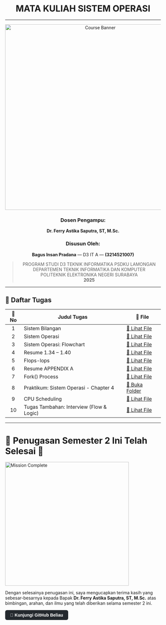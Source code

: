 <div align="center">

# MATA KULIAH SISTEM OPERASI

---

<img src="https://github.com/user-attachments/assets/3ad88b6e-7159-44a2-a004-c909b974a88c" alt="Course Banner" width="600"/>

### Dosen Pengampu:
**Dr. Ferry Astika Saputra, ST, M.Sc.**

### Disusun Oleh: 
**Bagus Insan Pradana** — D3 IT A — **(3214521007)**

> PROGRAM STUDI D3 TEKNIK INFORMATIKA PSDKU LAMONGAN  
> DEPARTEMEN TEKNIK INFORMATIKA DAN KOMPUTER  
> POLITEKNIK ELEKTRONIKA NEGERI SURABAYA  
> **2025**

---

</div>

## 📂 Daftar Tugas

| 📄 No | Judul Tugas                                 | 🔗 File                                                                 |
|:----:|----------------------------------------------|------------------------------------------------------------------------|
| 1    | Sistem Bilangan                              | [📄 Lihat File](https://github.com/RockHead07/SisOp-2025/blob/main/1.%20Tugas-Sistem-Bilangan.md)          |
| 2    | Sistem Operasi                               | [📄 Lihat File](https://github.com/RockHead07/SisOp-2025/blob/main/2.%20Tugas-Sistem-Operasi.md)           |
| 3    | Sistem Operasi: Flowchart                    | [📄 Lihat File](https://github.com/RockHead07/SisOp-2025/blob/main/3.%20Tugas-Sistem-Operasi-Flowchart.md) |
| 4    | Resume 1.34 – 1.40                           | [📄 Lihat File](https://github.com/RockHead07/SisOp-2025/blob/main/4.%20Tugas-resume-1.34-sampai-1.40.md)  |
| 5    | Flops-lops                                   | [📄 Lihat File](https://github.com/RockHead07/SisOp-2025/blob/main/5.%20Tugas-Flops-Iops.md)               |
| 6    | Resume APPENDIX A                            | [📄 Lihat File](https://github.com/RockHead07/SisOp-2025/blob/main/5.%20Tugas-Resume-APPENDIX-A.md)        |
| 7    | Fork() Process                               | [📄 Lihat File](https://github.com/RockHead07/SisOp-2025/blob/main/6.%20Tugas-Fork().md)                   |
| 8    | Praktikum: Sistem Operasi - Chapter 4        | [📁 Buka Folder](https://github.com/RockHead07/SisOp-2025/tree/main/7.%20Tugas-Sistem-Operasi-Ch4)         |
| 9    | CPU Scheduling                               | [📄 Lihat File](https://github.com/RockHead07/SisOp-2025/blob/main/8.%20CPU-Scheduling.md)                 |
| 10   | Tugas Tambahan: Interview (Flow & Logic)     | [📄 Lihat File](https://github.com/RockHead07/SisOp-2025/blob/main/10.%20Tugas-Tambahan-Interview-(flow-%26-logic-program).md) |

---

# 📍 Penugasan Semester 2 Ini Telah Selesai 🎉
<img src="https://media4.giphy.com/media/v1.Y2lkPTc5MGI3NjExZW5sZnI0YnZjbmttOGM5OGVvOWcxMjhuMnFzOHlpbmo0NTVkcmRrMyZlcD12MV9pbnRlcm5hbF9naWZfYnlfaWQmY3Q9Zw/xT5LMHxhOfscxPfIfm/giphy.gif" alt="Mission Complete" width="400"/>

Dengan selesainya penugasan ini, saya mengucapkan terima kasih yang sebesar-besarnya kepada Bapak **Dr. Ferry Astika Saputra, ST, M.Sc.** atas bimbingan, arahan, dan ilmu yang telah diberikan selama semester 2 ini.

<a href="https://github.com/ferryastika" style="display: inline-block; background-color: #24292e; color: white; padding: 8px 16px; text-align: center; border-radius: 6px; text-decoration: none; font-weight: bold; font-family: sans-serif;">
🔗 Kunjungi GitHub Beliau
</a>
